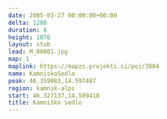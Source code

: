 ```yaml
---
date: 2005-03-27 00:00:00+00:00
delta: 1280
duration: 6
height: 1876
layout: stub
lead: M_00001.jpg
map: 1
maplink: https://mapzs.projekti.si/poi/3884
name: KamniskoSedlo
peak: 46.359083,14.597487
region: kamnik-alps
start: 46.327137,14.589418
title: Kamniško sedlo
---
```

